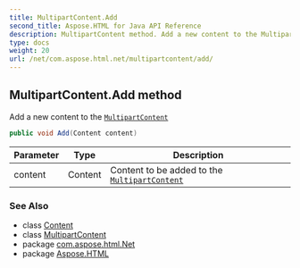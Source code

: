 ```yaml
---
title: MultipartContent.Add
second_title: Aspose.HTML for Java API Reference
description: MultipartContent method. Add a new content to the MultipartContent
type: docs
weight: 20
url: /net/com.aspose.html.net/multipartcontent/add/
---
```

## MultipartContent.Add method

Add a new content to the [`MultipartContent`](../)

```java
public void Add(Content content)
```

| Parameter | Type | Description |
| --- | --- | --- |
| content | Content | Content to be added to the [`MultipartContent`](../) |

### See Also

* class [Content](../../content/)
* class [MultipartContent](../)
* package [com.aspose.html.Net](../../multipartcontent/)
* package [Aspose.HTML](../../../)

